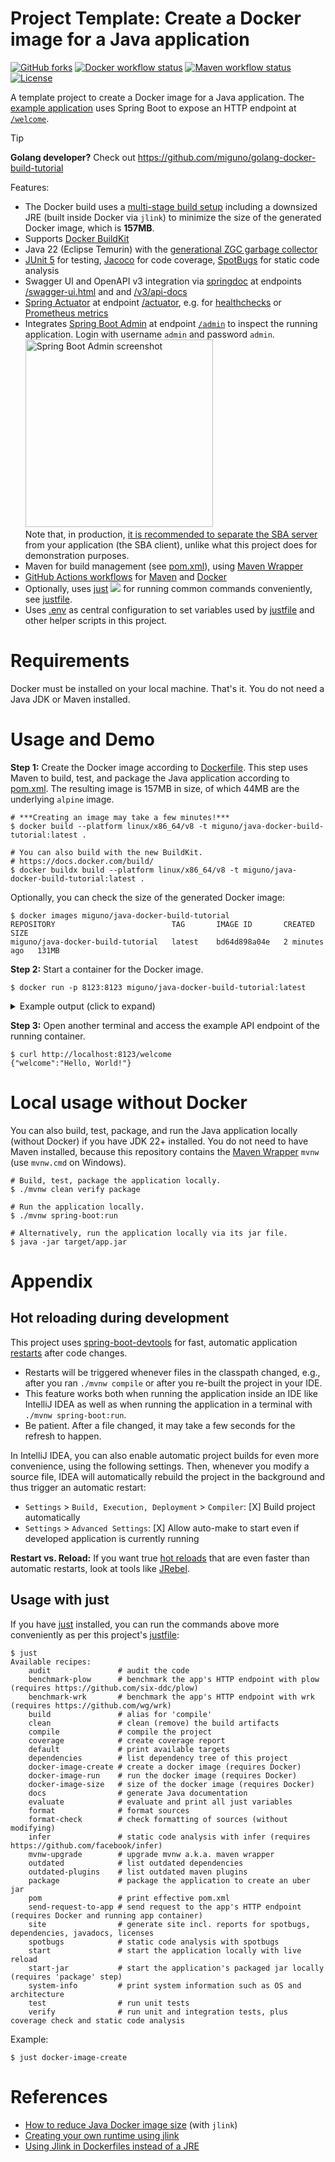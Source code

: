 # Project Template: Create a Docker image for a Java application

[![GitHub forks](https://img.shields.io/github/forks/miguno/java-docker-build-tutorial)](https://github.com/miguno/java-docker-build-tutorial/fork)
[![Docker workflow status](https://github.com/miguno/java-docker-build-tutorial/actions/workflows/docker-image.yml/badge.svg)](https://github.com/miguno/java-docker-build-tutorial/actions/workflows/docker-image.yml)
[![Maven workflow status](https://github.com/miguno/java-docker-build-tutorial/actions/workflows/maven.yml/badge.svg)](https://github.com/miguno/java-docker-build-tutorial/actions/workflows/maven.yml)
[![License](https://img.shields.io/badge/License-Apache%202.0-blue.svg)](https://opensource.org/licenses/Apache-2.0)

A template project to create a Docker image for a Java application.
The [example application](src/main/java/com/miguno/javadockerbuild/App.java)
uses Spring Boot to expose an HTTP endpoint at
[`/welcome`](http://localhost:8123/welcome).

> [!TIP]
>
> **Golang developer?** Check out https://github.com/miguno/golang-docker-build-tutorial

Features:

- The Docker build uses a
  [multi-stage build setup](https://docs.docker.com/build/building/multi-stage/)
  including a downsized JRE (built inside Docker via `jlink`)
  to minimize the size of the generated Docker image, which is **157MB**.
- Supports [Docker BuildKit](https://docs.docker.com/build/)
- Java 22 (Eclipse Temurin) with the [generational ZGC garbage
  collector](https://docs.oracle.com/en/java/javase/21/gctuning/z-garbage-collector.html)
- [JUnit 5](https://github.com/junit-team/junit5) for testing,
  [Jacoco](https://github.com/jacoco/jacoco) for code coverage,
  [SpotBugs](https://github.com/spotbugs/spotbugs) for static code analysis
- Swagger UI and OpenAPI v3 integration via [springdoc](https://springdoc.org/)
  at endpoints [/swagger-ui.html](http://localhost:8123/swagger-ui.html) and
  and [/v3/api-docs](http://localhost:8123/v3/api-docs)
- [Spring Actuator](https://docs.spring.io/spring-boot/reference/actuator/endpoints.html)
  at endpoint [/actuator](http://localhost:8123/actuator), e.g. for
  [healthchecks](http://localhost:8123/actuator/health) or [Prometheus
  metrics](http://localhost:8123/actuator/prometheus)
- Integrates [Spring Boot
  Admin](https://github.com/codecentric/spring-boot-admin) at endpoint
  [`/admin`](http://localhost:8123/admin) to inspect the running application.
  Login with username `admin` and password `admin`.<br />
  <a href="https://github.com/miguno/java-docker-build-tutorial/raw/main/images/spring-boot-admin-dashboard.png"><img src="https://github.com/miguno/java-docker-build-tutorial/raw/main/images/spring-boot-admin-dashboard.png" alt="Spring Boot Admin screenshot" width="300"></a><br />
  Note that, in production, [it is recommended to
  separate the SBA server](https://docs.spring-boot-admin.com/current/faq.html)
  from your application (the SBA client), unlike what this project does for
  demonstration purposes.
- Maven for build management (see [pom.xml](pom.xml)), using
  [Maven Wrapper](https://github.com/apache/maven-wrapper)
- [GitHub Actions workflows](https://github.com/miguno/java-docker-build-tutorial/actions) for
  [Maven](https://github.com/miguno/java-docker-build-tutorial/actions/workflows/maven.yml)
  and
  [Docker](https://github.com/miguno/java-docker-build-tutorial/actions/workflows/docker-image.yml)
- Optionally, uses
  [just](https://github.com/casey/just)
  ![](https://img.shields.io/github/stars/casey/just)
  for running common commands conveniently, see [justfile](justfile).
- Uses [.env](.env) as central configuration to set variables used by
  [justfile](justfile) and other helper scripts in this project.

# Requirements

Docker must be installed on your local machine. That's it. You do not need a
Java JDK or Maven installed.

# Usage and Demo

**Step 1:** Create the Docker image according to [Dockerfile](Dockerfile).
This step uses Maven to build, test, and package the Java application according
to [pom.xml](pom.xml). The resulting image is 157MB in size, of which 44MB are
the underlying `alpine` image.

```shell
# ***Creating an image may take a few minutes!***
$ docker build --platform linux/x86_64/v8 -t miguno/java-docker-build-tutorial:latest .

# You can also build with the new BuildKit.
# https://docs.docker.com/build/
$ docker buildx build --platform linux/x86_64/v8 -t miguno/java-docker-build-tutorial:latest .
```

Optionally, you can check the size of the generated Docker image:

```shell
$ docker images miguno/java-docker-build-tutorial
REPOSITORY                          TAG       IMAGE ID       CREATED         SIZE
miguno/java-docker-build-tutorial   latest    bd64d898a04e   2 minutes ago   131MB
```

**Step 2:** Start a container for the Docker image.

```shell
$ docker run -p 8123:8123 miguno/java-docker-build-tutorial:latest
```

<details>
  <summary>Example output (click to expand)</summary>

```
Running container from docker image ...
Starting container for image 'miguno/java-docker-build-tutorial:latest', exposing port 8123/tcp
- Run 'curl http://localhost:8123/welcome' to send a test request to the containerized app.
- Enter Ctrl-C to stop the container.

  .   ____          _            __ _ _
 /\\ / ___'_ __ _ _(_)_ __  __ _ \ \ \ \
( ( )\___ | '_ | '_| | '_ \/ _` | \ \ \ \
 \\/  ___)| |_)| | | | | || (_| |  ) ) ) )
  '  |____| .__|_| |_|_| |_\__, | / / / /
 =========|_|==============|___/=/_/_/_/

 :: Spring Boot ::                (v3.3.3)

2024-08-26T15:45:08.859Z  INFO 1 --- [main] com.miguno.javadockerbuild.App           : Starting App v1.0.0-SNAPSHOT using Java 22.0.2 with PID 1 (/app/app.jar started by appuser in /app)
2024-08-26T15:45:08.868Z  INFO 1 --- [main] com.miguno.javadockerbuild.App           : No active profile set, falling back to 1 default profile: "default"
2024-08-26T15:45:10.930Z  INFO 1 --- [main] o.s.b.w.embedded.tomcat.TomcatWebServer  : Tomcat initialized with port 8123 (http)
2024-08-26T15:45:10.950Z  INFO 1 --- [main] o.apache.catalina.core.StandardService   : Starting service [Tomcat]
2024-08-26T15:45:10.951Z  INFO 1 --- [main] o.apache.catalina.core.StandardEngine    : Starting Servlet engine: [Apache Tomcat/10.1.28]
2024-08-26T15:45:10.991Z  INFO 1 --- [main] o.a.c.c.C.[Tomcat].[localhost].[/]       : Initializing Spring embedded WebApplicationContext
2024-08-26T15:45:10.992Z  INFO 1 --- [main] w.s.c.ServletWebServerApplicationContext : Root WebApplicationContext: initialization completed in 2004 ms
2024-08-26T15:45:12.452Z  INFO 1 --- [main] o.s.b.a.e.web.EndpointLinksResolver      : Exposing 1 endpoint beneath base path '/actuator'
2024-08-26T15:45:12.562Z  INFO 1 --- [main] o.s.b.w.embedded.tomcat.TomcatWebServer  : Tomcat started on port 8123 (http) with context path '/'
2024-08-26T15:45:12.597Z  INFO 1 --- [main] com.miguno.javadockerbuild.App           : Started App in 5.0 seconds (process running for 6.246)
```

</details>

**Step 3:** Open another terminal and access the example API endpoint of the
running container.

```shell
$ curl http://localhost:8123/welcome
{"welcome":"Hello, World!"}
```

# Local usage without Docker

You can also build, test, package, and run the Java application locally
(without Docker) if you have JDK 22+ installed. You do not need to have Maven
installed, because this repository contains the
[Maven Wrapper](https://github.com/apache/maven-wrapper) `mvnw` (use `mvnw.cmd`
on Windows).

```shell
# Build, test, package the application locally.
$ ./mvnw clean verify package

# Run the application locally.
$ ./mvnw spring-boot:run

# Alternatively, run the application locally via its jar file.
$ java -jar target/app.jar
```

# Appendix

## Hot reloading during development

This project uses
[spring-boot-devtools](https://docs.spring.io/spring-boot/reference/using/devtools.html)
for fast, automatic application
[restarts](https://docs.spring.io/spring-boot/reference/using/devtools.html#using.devtools.restart)
after code changes.

- Restarts will be triggered whenever files in the classpath changed, e.g.,
  after you ran `./mvnw compile` or after you re-built the project in your IDE.
- This feature works both when running the application inside an IDE like
  IntelliJ IDEA as well as when running the application in a terminal with
  `./mvnw spring-boot:run`.
- Be patient. After a file changed, it may take a few seconds for the refresh
  to happen.

In IntelliJ IDEA, you can also enable automatic project builds for even more
convenience, using the following settings. Then, whenever you modify a source
file, IDEA will automatically rebuild the project in the background and thus
trigger an automatic restart:

- `Settings` > `Build, Execution, Deployment` > `Compiler`:
  [X] Build project automatically
- `Settings` > `Advanced Settings`:
  [X] Allow auto-make to start even if developed application is currently running

**Restart vs. Reload:** If you want true
[hot reloads](https://docs.spring.io/spring-boot/reference/using/devtools.html#using.devtools.restart.restart-vs-reload)
that are even faster than automatic restarts, look at tools like
[JRebel](https://jrebel.com/software/jrebel/).

## Usage with just

If you have [just](https://github.com/casey/just) installed, you can run the
commands above more conveniently as per this project's [justfile](justfile):

```shell
$ just
Available recipes:
    audit               # audit the code
    benchmark-plow      # benchmark the app's HTTP endpoint with plow (requires https://github.com/six-ddc/plow)
    benchmark-wrk       # benchmark the app's HTTP endpoint with wrk (requires https://github.com/wg/wrk)
    build               # alias for 'compile'
    clean               # clean (remove) the build artifacts
    compile             # compile the project
    coverage            # create coverage report
    default             # print available targets
    dependencies        # list dependency tree of this project
    docker-image-create # create a docker image (requires Docker)
    docker-image-run    # run the docker image (requires Docker)
    docker-image-size   # size of the docker image (requires Docker)
    docs                # generate Java documentation
    evaluate            # evaluate and print all just variables
    format              # format sources
    format-check        # check formatting of sources (without modifying)
    infer               # static code analysis with infer (requires https://github.com/facebook/infer)
    mvnw-upgrade        # upgrade mvnw a.k.a. maven wrapper
    outdated            # list outdated dependencies
    outdated-plugins    # list outdated maven plugins
    package             # package the application to create an uber jar
    pom                 # print effective pom.xml
    send-request-to-app # send request to the app's HTTP endpoint (requires Docker and running app container)
    site                # generate site incl. reports for spotbugs, dependencies, javadocs, licenses
    spotbugs            # static code analysis with spotbugs
    start               # start the application locally with live reload
    start-jar           # start the application's packaged jar locally (requires 'package' step)
    system-info         # print system information such as OS and architecture
    test                # run unit tests
    verify              # run unit and integration tests, plus coverage check and static code analysis
```

Example:

```shell
$ just docker-image-create
```

# References

- [How to reduce Java Docker image size](https://blog.monosoul.dev/2022/04/25/reduce-java-docker-image-size/)
  (with `jlink`)
- [Creating your own runtime using jlink](https://adoptium.net/blog/2021/10/jlink-to-produce-own-runtime/)
- [Using Jlink in Dockerfiles instead of a JRE](https://adoptium.net/blog/2021/08/using-jlink-in-dockerfiles/)
